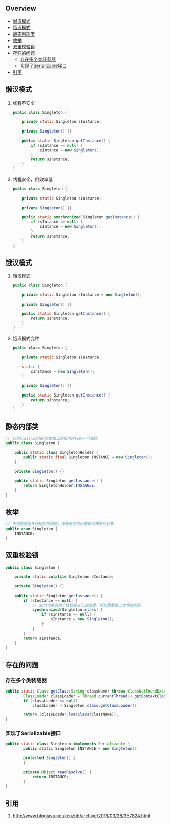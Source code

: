 ## Overview

- [懒汉模式](#懒汉模式)
- [饿汉模式](#饿汉模式)
- [静态内部类](#静态内部类)
- [枚举](#枚举)
- [双重校验锁](#双重校验锁)
- [存在的问题](#存在的问题)
  - [存在多个类装载器](#存在多个类装载器)
  - [实现了Serializable接口](#实现了Serializable接口)
- [引用](#引用)

## 懒汉模式

1. 线程不安全

   ```java
   public class Singleton {
       
       private static Singleton sInstance;
       
       private Singleton() {}
       
       public static Singleton getInstance() {
           if (sIntance == null) {
               sIntance = new Singleton();
           }
           return sInstance;
       }
   }
   ```

2. 线程安全，但效率低

   ```java
   public class Singleton {
       
       private static Singleton sInstance;
       
       private Singleton() {}
       
       public static synchronized Singleton getInstance() {
           if (sIntance == null) {
               sIntance = new Singleton();
           }
           return sInstance;
       }
   }
   ```

## 饿汉模式

1. 饿汉模式

   ```java
   public class Singleton {
       
       private static Singleton sInstance = new Singleton();
       
       private Singleton() {}
       
       public static Singleton getInstance() {
           return sInstance;
       }
   }
   ```

2. 饿汉模式变种

   ```java
   public class Singleton {
       
       private static Singleton sInstance;
       
       static {
           sInstance = new Singleton();
       }
       
       private Singleton() {}
       
       public static Singleton getInstance() {
           return sInstance;
       }
   }
   ```

## 静态内部类

```java
// 利用classloader机制保证初始化时只有一个线程
public class Singleton {
    
    public static class SingletonHolder {
        public static final Singleton INSTANCE = new Singleton();
    }
    
    private Singleton() {}
    
    public static Singleton getInstance() {
        return SingletonHolder.INSTANCE;
    }
}
```

## 枚举

```java
// 不仅能避免多线程同步问题，还能反序列化重新创建新的对象
public enum Singleton {
    INSTANCE;
}
```

## 双重校验锁

```java
public class Singleton {
    
    private static volatile Singleton sInstance;
    
	private Singleton() {}
    
    public static Singleton getInstance() {
        if (sInstance == null) {
            // 此时可能有两个线程都进入到这里，所以需要第二次为空判断
            synchronized(Singleton.class) {
                if (sInstance == null) {
                    sInstance = new Singleton();
                }
            }
        }
        return sInstance;
    }
}
```

## 存在的问题

### 存在多个类装载器

```java
public static Class getClass(String className) throws ClassNotFoundException {
        ClassLoader classLoader = Thread.currentThread().getContextClassLoader();
        if (classLoader == null)
            classLoader = Singleton.class.getClassLoader();

        return (classLoader.loadClass(className));
}
```

### 实现了Serializable接口

```java
public static class Singleton implements Serializable {
        public static Singleton INSTANCE = new Singleton();

        protected Singleton() {
        }
        
        private Object readResolve() {
            return INSTANCE;
        }
}
```

## 引用

1. http://www.blogjava.net/kenzhh/archive/2016/03/28/357824.html
